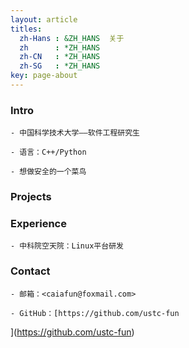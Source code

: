 ```yaml
---
layout: article
titles:
  zh-Hans : &ZH_HANS  关于
  zh      : *ZH_HANS
  zh-CN   : *ZH_HANS
  zh-SG   : *ZH_HANS
key: page-about
---
```


### Intro

```
- 中国科学技术大学——软件工程研究生

- 语言：C++/Python

- 想做安全的一个菜鸟
```



### Projects







### Experience

```
- 中科院空天院：Linux平台研发
```



### Contact

```
- 邮箱：<caiafun@foxmail.com>

- GitHub：[https://github.com/ustc-fun
```

](https://github.com/ustc-fun)

